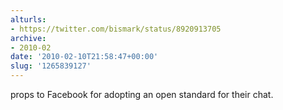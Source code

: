 ```yaml
---
alturls:
- https://twitter.com/bismark/status/8920913705
archive:
- 2010-02
date: '2010-02-10T21:58:47+00:00'
slug: '1265839127'
---
```


props to Facebook for adopting an open standard for their chat.


